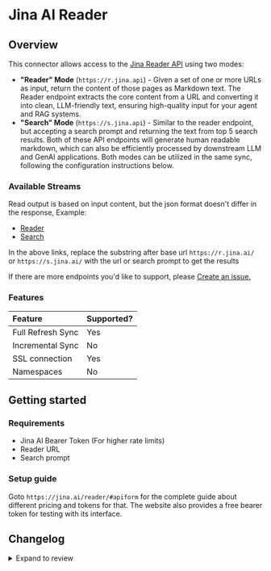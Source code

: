 # Jina AI Reader

## Overview

This connector allows access to the [Jina Reader API](https://jina.ai/reader/) using two modes:
- **"Reader" Mode** (`https://r.jina.api`) - Given a set of one or more URLs as input, return the content of those pages as Markdown text. The Reader endpoint extracts the core content from a URL and converting it into clean, LLM-friendly text, ensuring high-quality input for your agent and RAG systems.
- **"Search" Mode** (`https://s.jina.api`) - Similar to the reader endpoint, but accepting a search prompt and returning the text from top 5 search results.
Both of these API endpoints will generate human readable markdown, which can also be efficiently processed by downstream LLM and GenAI applications.
Both modes can be utilized in the same sync, following the configuration instructions below.

### Available Streams

Read output is based on input content, but the json format doesn't differ in the response,
Example:

- [Reader](https://r.jina.ai/https://example.com)
- [Search](https://s.jina.ai/When%20was%20Jina%20AI%20founded%3F)

In the above links, replace the substring after base url `https://r.jina.ai/` or `https://s.jina.ai/` with the url or search prompt to get the results

If there are more endpoints you'd like to support, please [Create an 
issue.](https://github.com/airbytehq/airbyte/issues/new/choose)

### Features

| Feature           | Supported? |
| :---------------- | :--------- |
| Full Refresh Sync | Yes        |
| Incremental Sync  | No         |
| SSL connection    | Yes        |
| Namespaces        | No         |

## Getting started

### Requirements

- Jina AI Bearer Token (For higher rate limits)
- Reader URL
- Search prompt

### Setup guide

Goto `https://jina.ai/reader/#apiform` for the complete guide about different pricing and tokens for that.
The website also provides a free bearer token for testing with its interface.

## Changelog

<details>
  <summary>Expand to review</summary>

| Version | Date       | Pull Request                                             | Subject                                                              |
| :------ | :--------- | :------------------------------------------------------- | :------------------------------------------------------------------- |
| 0.1.20 | 2024-10-19 | [47085](https://github.com/airbytehq/airbyte/pull/47085) | Update dependencies |
| 0.1.19 | 2024-10-12 | [46768](https://github.com/airbytehq/airbyte/pull/46768) | Update dependencies |
| 0.1.18 | 2024-10-05 | [46446](https://github.com/airbytehq/airbyte/pull/46446) | Update dependencies |
| 0.1.17 | 2024-09-28 | [46205](https://github.com/airbytehq/airbyte/pull/46205) | Update dependencies |
| 0.1.16 | 2024-09-21 | [45827](https://github.com/airbytehq/airbyte/pull/45827) | Update dependencies |
| 0.1.15 | 2024-09-14 | [45565](https://github.com/airbytehq/airbyte/pull/45565) | Update dependencies |
| 0.1.14 | 2024-09-07 | [45286](https://github.com/airbytehq/airbyte/pull/45286) | Update dependencies |
| 0.1.13 | 2024-08-31 | [45015](https://github.com/airbytehq/airbyte/pull/45015) | Update dependencies |
| 0.1.12 | 2024-08-24 | [44641](https://github.com/airbytehq/airbyte/pull/44641) | Update dependencies |
| 0.1.11 | 2024-08-17 | [44235](https://github.com/airbytehq/airbyte/pull/44235) | Update dependencies |
| 0.1.10 | 2024-08-12 | [43916](https://github.com/airbytehq/airbyte/pull/43916) | Update dependencies |
| 0.1.9 | 2024-08-10 | [43469](https://github.com/airbytehq/airbyte/pull/43469) | Update dependencies |
| 0.1.8 | 2024-08-03 | [43126](https://github.com/airbytehq/airbyte/pull/43126) | Update dependencies |
| 0.1.7 | 2024-07-27 | [42675](https://github.com/airbytehq/airbyte/pull/42675) | Update dependencies |
| 0.1.6 | 2024-07-20 | [42361](https://github.com/airbytehq/airbyte/pull/42361) | Update dependencies |
| 0.1.5 | 2024-07-13 | [41692](https://github.com/airbytehq/airbyte/pull/41692) | Update dependencies |
| 0.1.4 | 2024-07-10 | [41594](https://github.com/airbytehq/airbyte/pull/41594) | Update dependencies |
| 0.1.3 | 2024-07-09 | [41245](https://github.com/airbytehq/airbyte/pull/41245) | Update dependencies |
| 0.1.2 | 2024-07-06 | [40880](https://github.com/airbytehq/airbyte/pull/40880) | Update dependencies |
| 0.1.1 | 2024-06-25 | [40359](https://github.com/airbytehq/airbyte/pull/40359) | Update dependencies |
| 0.1.0 | 2024-06-25 | [39515](https://github.com/airbytehq/airbyte/pull/39515) | Add Jina AI source |

</details>
